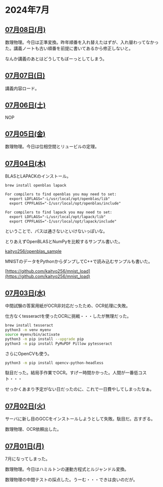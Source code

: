# 2024年7月

## [07月08日(月)](#08) <a id="08"></a>

数理物理。今日は正準変換。昨年順番を入れ替えたはずが、入れ替わってなかった。講義ノートも古い順番を前提に書いてあるから修正しないと。

なんか講義のあとはどうしてもぼーっとしてしまう。

## [07月07日(日)](#07) <a id="07"></a>

講義内容ロード。

## [07月06日(土)](#06) <a id="06"></a>

NOP

## [07月05日(金)](#05) <a id="05"></a>

数理物理。今日は位相空間とリュービルの定理。

## [07月04日(木)](#04) <a id="04"></a>

BLASとLAPACKのインストール。

```sh
brew install openblas lapack
```

```txt
For compilers to find openblas you may need to set:
  export LDFLAGS="-L/usr/local/opt/openblas/lib"
  export CPPFLAGS="-I/usr/local/opt/openblas/include"

For compilers to find lapack you may need to set:
  export LDFLAGS="-L/usr/local/opt/lapack/lib"
  export CPPFLAGS="-I/usr/local/opt/lapack/include"
```

ということで、パスは通さないといけないっぽいな。

とりあえずOpenBLASとNumPyを比較するサンプル書いた。

[kaityo256/openblas_sample](https://github.com/kaityo256/openblas_sample)

MNISTのデータをPythonからダンプしてC++で読み込むサンプルも書いた。

[https://github.com/kaityo256/mnist_load](https://github.com/kaityo256/mnist_load)

## [07月03日(水)](#03) <a id="03"></a>

中間試験の答案用紙がOCR非対応だったため、OCR処理に失敗。

仕方なくtesseractを使ったOCRに挑戦・・・したが無理だった。

```sh
brew install tesseract
python3 -m venv myenv
source myenv/bin/activate
python3 -m pip install --upgrade pip
python3 -m pip install PyMuPDF Pillow pytesseract
```

さらにOpenCVも使う。

```sh
python3 -m pip install opencv-python-headless
```

駄目だった。結局手作業でOCR。すげー時間かかった。人間が一番低コスト・・・

せっかくあまり予定がない日だったのに、これで一日費やしてしまったなぁ。

## [07月02日(火)](#02) <a id="02"></a>

サーバに新し目のGCCをインストールしようとして失敗。駄目だ。古すぎる。

数理物理、OCR依頼出した。

## [07月01日(月)](#01) <a id="01"></a>

7月になってしまった。

数理物理。今日はハミルトンの運動方程式とルジャンドル変換。

数理物理の中間テストの採点した。うーむ・・・できは良いのだが。
